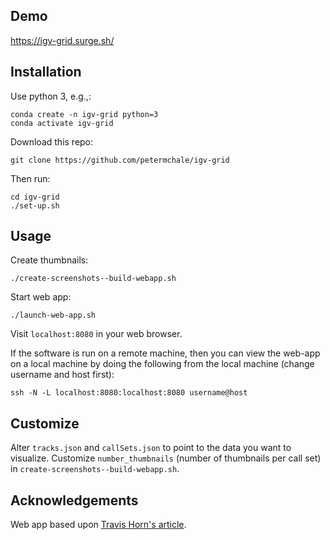 ## Demo

https://igv-grid.surge.sh/

## Installation

Use python 3, e.g.,: 
```
conda create -n igv-grid python=3
conda activate igv-grid
```

Download this repo: 
```
git clone https://github.com/petermchale/igv-grid
```

Then run: 
```
cd igv-grid
./set-up.sh 
```

## Usage  

Create thumbnails:

```
./create-screenshots--build-webapp.sh
```

Start web app:
```
./launch-web-app.sh
```
Visit `localhost:8080` in your web browser. 

If the software is run on a remote machine, then you can view the web-app on a local machine by doing the following from the local machine (change username and host first):
```
ssh -N -L localhost:8080:localhost:8080 username@host
```

## Customize 

Alter `tracks.json` and `callSets.json` to point to the data you want to visualize. Customize `number_thumbnails` (number of thumbnails per call set) in `create-screenshots--build-webapp.sh`.

## Acknowledgements

Web app based upon [Travis Horn's article](https://travishorn.com/creating-a-photo-gallery-with-vue-css-grid-3e0a3dd25285).

